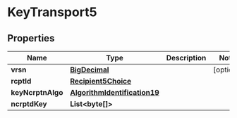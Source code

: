 

# KeyTransport5

## Properties

Name | Type | Description | Notes
------------ | ------------- | ------------- | -------------
**vrsn** | [**BigDecimal**](BigDecimal.md) |  |  [optional]
**rcptId** | [**Recipient5Choice**](Recipient5Choice.md) |  | 
**keyNcrptnAlgo** | [**AlgorithmIdentification19**](AlgorithmIdentification19.md) |  | 
**ncrptdKey** | **List&lt;byte[]&gt;** |  | 



